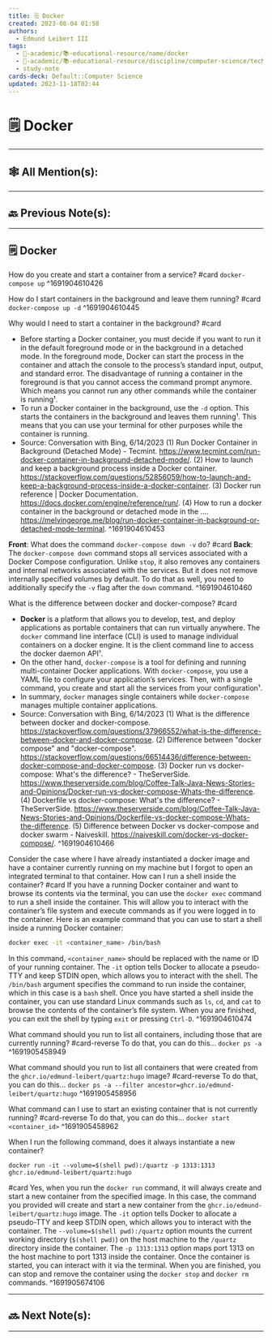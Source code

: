 ```yaml
---
title: 🗒️ Docker
created: 2023-08-04 01:58
authors:
  - Edmund Leibert III
tags:
  - 🔴-academic/📚-educational-resource/name/docker
  - 🔴-academic/📚-educational-resource/discipline/computer-science/technology/docker
  - study-note
cards-deck: Default::Computer Science
updated: 2023-11-18T02:44
---
```


# 🗒️ Docker

---

## 🕸️ All Mention(s): 

---

## 🔙 Previous Note(s):

---

## 🗒️ Docker

How do you create and start a container from a  service?
#card 
`docker-compose up`
^1691904610426

How do I start containers in the background and leave them running? 
#card 
`docker-compose up -d`
^1691904610445

Why would I need to start a container in the background? 
#card
- Before starting a Docker container, you must decide if you want to run it in the default foreground mode or in the background in a detached mode. In the foreground mode, Docker can start the process in the container and attach the console to the process’s standard input, output, and standard error. The disadvantage of running a container in the foreground is that you cannot access the command prompt anymore. Which means you cannot run any other commands while the container is running¹.
- To run a Docker container in the background, use the `-d` option. This starts the containers in the background and leaves them running¹. This means that you can use your terminal for other purposes while the container is running.
- Source: Conversation with Bing, 6/14/2023
  (1) Run Docker Container in Background (Detached Mode) - Tecmint. https://www.tecmint.com/run-docker-container-in-background-detached-mode/.
  (2) How to launch and keep a background process inside a Docker container. https://stackoverflow.com/questions/52856059/how-to-launch-and-keep-a-background-process-inside-a-docker-container.
  (3) Docker run reference | Docker Documentation. https://docs.docker.com/engine/reference/run/.
  (4) How to run a docker container in the background or detached mode in the .... https://melvingeorge.me/blog/run-docker-container-in-background-or-detached-mode-terminal.
^1691904610453

**Front**: What does the command `docker-compose down -v` do? 
#card 
**Back**: The `docker-compose down` command stops all services associated with a Docker Compose configuration. Unlike `stop`, it also removes any containers and internal networks associated with the services. But it does not remove internally specified volumes by default. To do that as well, you need to additionally specify the `-v` flag after the `down` command.
^1691904610460

What is the difference between docker and docker-compose?
#card 
- **Docker** is a platform that allows you to develop, test, and deploy applications as portable containers that can run virtually anywhere. The `docker` command line interface (CLI) is used to manage individual containers on a docker engine. It is the client command line to access the docker daemon API¹.
- On the other hand, `docker-compose` is a tool for defining and running multi-container Docker applications. With `docker-compose`, you use a YAML file to configure your application’s services. Then, with a single command, you create and start all the services from your configuration¹.
- In summary, `docker` manages single containers while `docker-compose` manages multiple container applications.
- Source: Conversation with Bing, 6/14/2023
  (1) What is the difference between docker and docker-compose. https://stackoverflow.com/questions/37966552/what-is-the-difference-between-docker-and-docker-compose.
  (2) Difference between "docker compose" and "docker-compose". https://stackoverflow.com/questions/66514436/difference-between-docker-compose-and-docker-compose.
  (3) Docker run vs docker-compose: What's the difference? - TheServerSide. https://www.theserverside.com/blog/Coffee-Talk-Java-News-Stories-and-Opinions/Docker-run-vs-docker-compose-Whats-the-difference.
  (4) Dockerfile vs docker-compose: What's the difference? - TheServerSide. https://www.theserverside.com/blog/Coffee-Talk-Java-News-Stories-and-Opinions/Dockerfile-vs-docker-compose-Whats-the-difference.
  (5) Difference between Docker vs docker-compose and docker swarm - Naiveskill. https://naiveskill.com/docker-vs-docker-compose/.
^1691904610466

Consider the case where I have already instantiated a docker image and have a container currently running on my machine but I forgot to open an integrated terminal to that container. How can I run a shell inside the container?
#card 
If you have a running Docker container and want to browse its contents via the terminal, you can use the `docker exec` command to run a shell inside the container. This will allow you to interact with the container’s file system and execute commands as if you were logged in to the container.
Here is an example command that you can use to start a shell inside a running Docker container:
```sh
docker exec -it <container_name> /bin/bash
```
In this command, `<container_name>` should be replaced with the name or ID of your running container. The `-it` option tells Docker to allocate a pseudo-TTY and keep STDIN open, which allows you to interact with the shell. The `/bin/bash` argument specifies the command to run inside the container, which in this case is a `bash` shell.
Once you have started a shell inside the container, you can use standard Linux commands such as `ls`, `cd`, and `cat` to browse the contents of the container’s file system. When you are finished, you can exit the shell by typing `exit` or pressing `Ctrl-D`.
^1691904610474

What command should you run to list all containers, including those that are currently running?
#card-reverse 
To do that, you can do this…
`docker ps -a`
^1691905458949


What command should you run to list all containers that were created from the `ghcr.io/edmund-leibert/quartz:hugo` image?
#card-reverse 
To do that, you can do this…
`docker ps -a --filter ancestor=ghcr.io/edmund-leibert/quartz:hugo`
^1691905458956

What command can I use to start an existing container that is not currently running?
#card-reverse 
To do that, you can do this…
`docker start <container_id>`
^1691905458962

When I run the following command, does it always instantiate a new container?
```
docker run -it --volume=$(shell pwd):/quartz -p 1313:1313 ghcr.io/edmund-leibert/quartz:hugo
```
#card 
Yes, when you run the `docker run` command, it will always create and start a new container from the specified image. In this case, the command you provided will create and start a new container from the `ghcr.io/edmund-leibert/quartz:hugo` image.
The `-it` option tells Docker to allocate a pseudo-TTY and keep STDIN open, which allows you to interact with the container. The `--volume=$(shell pwd):/quartz` option mounts the current working directory (`$(shell pwd)`) on the host machine to the `/quartz` directory inside the container. The `-p 1313:1313` option maps port 1313 on the host machine to port 1313 inside the container.
Once the container is started, you can interact with it via the terminal. When you are finished, you can stop and remove the container using the `docker stop` and `docker rm` commands.
^1691905674106



---

## 🔜 Next Note(s):

---



